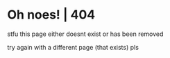# Oh noes! | 404
stfu this page either doesnt exist or has been removed

try again with a different page (that exists) pls
